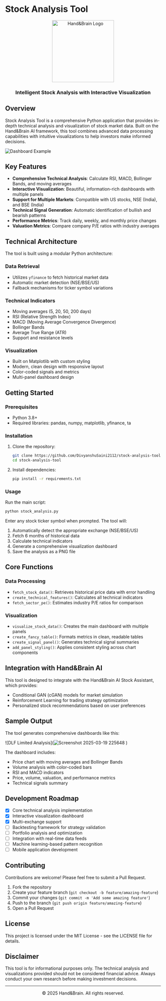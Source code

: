 # Stock Analysis Tool

<div align="center">
  <img src="![logo_H B](https://github.com/user-attachments/assets/a42a1162-0ab8-41a5-95b0-a1df348c6353)
" alt="Hand&Brain Logo" width="200"/>
  <h3>Intelligent Stock Analysis with Interactive Visualization</h3>
</div>

## Overview

Stock Analysis Tool is a comprehensive Python application that provides in-depth technical analysis and visualization of stock market data. Built on the Hand&Brain AI framework, this tool combines advanced data processing capabilities with intuitive visualizations to help investors make informed decisions.

![Dashboard Example](assets/images/dashboard_example.png)

## Key Features

- **Comprehensive Technical Analysis**: Calculate RSI, MACD, Bollinger Bands, and moving averages
- **Interactive Visualization**: Beautiful, information-rich dashboards with multiple panels
- **Support for Multiple Markets**: Compatible with US stocks, NSE (India), and BSE (India)
- **Technical Signal Generation**: Automatic identification of bullish and bearish patterns
- **Performance Metrics**: Track daily, weekly, and monthly price changes
- **Valuation Metrics**: Compare company P/E ratios with industry averages

## Technical Architecture

The tool is built using a modular Python architecture:

### Data Retrieval
- Utilizes `yfinance` to fetch historical market data
- Automatic market detection (NSE/BSE/US)
- Fallback mechanisms for ticker symbol variations

### Technical Indicators
- Moving averages (5, 20, 50, 200 days)
- RSI (Relative Strength Index)
- MACD (Moving Average Convergence Divergence)
- Bollinger Bands
- Average True Range (ATR)
- Support and resistance levels

### Visualization
- Built on Matplotlib with custom styling
- Modern, clean design with responsive layout
- Color-coded signals and metrics
- Multi-panel dashboard design

## Getting Started

### Prerequisites

- Python 3.8+
- Required libraries: pandas, numpy, matplotlib, yfinance, ta

### Installation

1. Clone the repository:
   ```bash
   git clone https://github.com/DivyanshuSaini2112/stock-analysis-tool.git
   cd stock-analysis-tool
   ```

2. Install dependencies:
   ```bash
   pip install -r requirements.txt
   ```

### Usage

Run the main script:
```bash
python stock_analysis.py
```

Enter any stock ticker symbol when prompted. The tool will:
1. Automatically detect the appropriate exchange (NSE/BSE/US)
2. Fetch 6 months of historical data
3. Calculate technical indicators
4. Generate a comprehensive visualization dashboard
5. Save the analysis as a PNG file

## Core Functions

### Data Processing

- `fetch_stock_data()`: Retrieves historical price data with error handling
- `create_technical_features()`: Calculates all technical indicators
- `fetch_sector_pe()`: Estimates industry P/E ratios for comparison

### Visualization

- `visualize_stock_data()`: Creates the main dashboard with multiple panels
- `create_fancy_table()`: Formats metrics in clean, readable tables
- `create_signal_panel()`: Generates technical signal summaries
- `add_panel_styling()`: Applies consistent styling across chart components

## Integration with Hand&Brain AI

This tool is designed to integrate with the Hand&Brain AI Stock Assistant, which provides:

- Conditional GAN (cGAN) models for market simulation
- Reinforcement Learning for trading strategy optimization
- Personalized stock recommendations based on user preferences

## Sample Output

The tool generates comprehensive dashboards like this:

![DLF Limited Analysis](![Screenshot 2025-03-19 225648](https://github.com/user-attachments/assets/a6ac1389-15b9-432b-8423-b29e92fb396d)
)

The dashboard includes:
- Price chart with moving averages and Bollinger Bands
- Volume analysis with color-coded bars
- RSI and MACD indicators
- Price, volume, valuation, and performance metrics
- Technical signals summary

## Development Roadmap

- [x] Core technical analysis implementation
- [x] Interactive visualization dashboard
- [x] Multi-exchange support
- [ ] Backtesting framework for strategy validation
- [ ] Portfolio analysis and optimization
- [ ] Integration with real-time data feeds
- [ ] Machine learning-based pattern recognition
- [ ] Mobile application development

## Contributing

Contributions are welcome! Please feel free to submit a Pull Request.

1. Fork the repository
2. Create your feature branch (`git checkout -b feature/amazing-feature`)
3. Commit your changes (`git commit -m 'Add some amazing feature'`)
4. Push to the branch (`git push origin feature/amazing-feature`)
5. Open a Pull Request

## License

This project is licensed under the MIT License - see the LICENSE file for details.

## Disclaimer

This tool is for informational purposes only. The technical analysis and visualizations provided should not be considered financial advice. Always conduct your own research before making investment decisions.

---

<div align="center">
  <p>© 2025 Hand&Brain. All rights reserved.</p>
</div>
